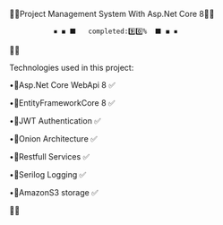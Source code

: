 🔸🔷Project Management System With Asp.Net Core 8🔷🔸

               ◾ ◼ ⬛   completed:9️⃣0️⃣%  ⬛ ◼ ◾

🔹🔷

Technologies used in this project:

•🔸Asp.Net Core WebApi 8 ✅

•🔸EntityFrameworkCore 8 ✅

•🔸JWT Authentication ✅

•🔸Onion Architecture ✅

•🔸Restfull Services ✅

•🔸Serilog Logging ✅

•🔸AmazonS3 storage ✅

🔷🔹
